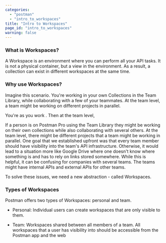 ```yaml
---
categories:
  - "postman"
  - "intro_to_workspaces"
title: "Intro to Workspaces"
page_id: "intro_to_workspaces"
warning: false
---
```


### What is Workspaces?

A Workspace is an environment where you can perform all your API tasks. It is not a physical container, but a view in the environment. As a result, a collection can exist in different workspaces at the same time.

### Why use Workspaces?

Imagine this scenario. You're working in your own Collections in the Team Library, while collaborating with a few of your teammates. At the team level, a team might be working on different projects in parallel. 




You're  as you work . Then at the team level, 

If a person is on Postman Pro using the Team Library they might be working on their own collections while also collaborating with several others. At the team level, there might be different projects that a team might be working in parallel. One goal that we established upfront was that every team member should have visibility into the team's API infrastructure. Otherwise, it would lead to a situation more like Google Drive where one doesn't know where something is and has to rely on links stored somewhere. While this is helpful, it can be confusing for companies with several teams. The teams might have internal APIs and external APIs for other teams.


To solve these issues, we need a new abstraction - called Workspaces.
 
### Types of Workspaces

Postman offers two types of Workspaces: personal and team. 

* Personal: Individual users can create workspaces that are only visible to them.

* Team: Workspaces shared between all members of a team. All workspaces that a user has visibility into should be accessible from the Postman app and the web

